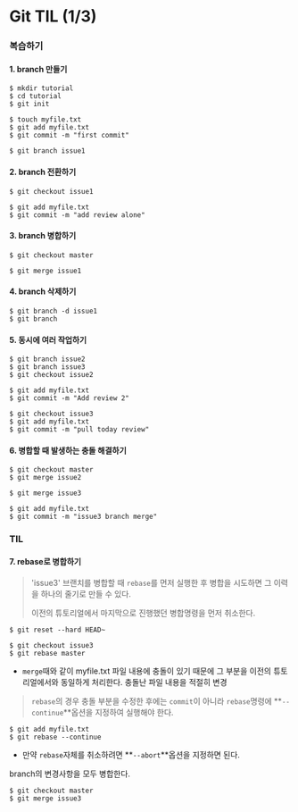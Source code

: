 # Git TIL (1/3)

### 복습하기

#### 1. branch 만들기

``` 
$ mkdir tutorial
$ cd tutorial
$ git init
```

```
$ touch myfile.txt
$ git add myfile.txt
$ git commit -m "first commit"
```

```
$ git branch issue1
```

#### 2. branch 전환하기

```
$ git checkout issue1
```

```
$ git add myfile.txt
$ git commit -m "add review alone"
```

#### 3. branch 병합하기

```
$ git checkout master
```

```
$ git merge issue1
```

#### 4. branch 삭제하기

```
$ git branch -d issue1
$ git branch
```

#### 5. 동시에 여러 작업하기

```
$ git branch issue2
$ git branch issue3
$ git checkout issue2
```

```
$ git add myfile.txt
$ git commit -m "Add review 2"
```

```
$ git checkout issue3
$ git add myfile.txt
$ git commit -m "pull today review"
```

#### 6. 병합할 때 발생하는 충돌 해결하기

```
$ git checkout master
$ git merge issue2
```

```
$ git merge issue3
```

```
$ git add myfile.txt
$ git commit -m "issue3 branch merge"
```



### TIL

#### 7. rebase로 병합하기

> 'issue3' 브랜치를 병합할 때 `rebase`를 먼저 실행한 후 병합을 시도하면 그 이력을 하나의 줄기로 만들 수 있다.
>
> 이전의 튜토리얼에서 마지막으로 진행했던 병합명령을 먼저 취소한다.

```
$ git reset --hard HEAD~
```

```
$ git checkout issue3
$ git rebase master
```

* `merge`때와 같이 myfile.txt 파일 내용에 충돌이 있기 때문에 그 부분을 이전의 튜토리얼에서와 동일하게 처리한다. 충돌난 파일 내용을 적절히 변경

> `rebase`의 경우 충돌 부분을 수정한 후에는 `commit`이 아니라 `rebase`명령에 **`--continue`**옵션을 지정하여 실행해야 한다.

```
$ git add myfile.txt
$ git rebase --continue
```

* 만약 `rebase`자체를 취소하려면 **`--abort`**옵션을 지정하면 된다.



branch의 변경사항을 모두 병합한다.

```
$ git checkout master
$ git merge issue3
```

